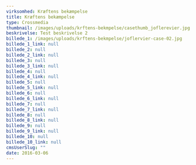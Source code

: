 ```yaml
---
virksomhed: Kræftens bekæmpelse
title: Kræftens bekæmpelse
type: Crossmedia
thumbnail: /images/uploads/krftens-bekmpelse/casethumb_joflerevier.jpg
beskrivelse: Test beskrivelse 2
billede_1: /images/uploads/krftens-bekmpelse/joflervier-case-02.jpg
billede_1_link: null
billede_2: null
billede_2_link: null
billede_3: null
billede_3_link: null
billede_4: null
billede_4_link: null
billede_5: null
billede_5_link: null
billede_6: null
billede_6_link: null
billede_7: null
billede_7_link: null
billede_8: null
billede_8_link: null
billede_9: null
billede_9_link: null
billede_10: null
billede_10_link: null
cmsUserSlug: ""
date: 2016-03-06 
---
```


